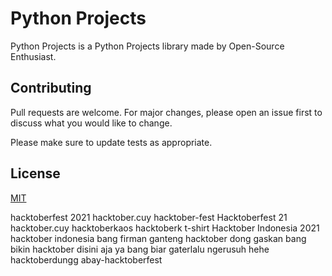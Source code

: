 # Python Projects 

Python Projects is a Python Projects library made by Open-Source Enthusiast.


## Contributing
Pull requests are welcome. For major changes, please open an issue first to discuss what you would like to change.

Please make sure to update tests as appropriate.

## License
[MIT](https://choosealicense.com/licenses/mit/)

hacktoberfest 2021
hacktober.cuy
hacktober-fest
Hacktoberfest 21
hacktober.cuy
hacktoberkaos
hacktoberk t-shirt
Hacktober Indonesia 2021
hacktober indonesia bang firman ganteng
hacktober dong gaskan bang
bikin hacktober disini aja ya bang biar gaterlalu ngerusuh hehe
hacktoberdungg
abay-hacktoberfest
